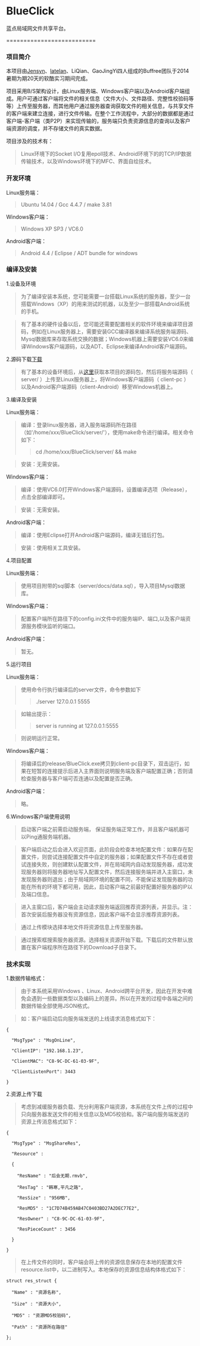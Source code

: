 BlueClick
=========

蓝点局域网文件共享平台。

==========================
### 项目简介

  本项目由[Jensyn](https://github.com/Jensyn)、[latelan](https://github.com/latelan)、LiQian、GaoJingYi四人组成的Buffree团队于2014暑期为期20天的软酷实习期间完成。

  项目采用B/S架构设计，由Linux服务端、Windows客户端以及Android客户端组成。用户可通过客户端将文件的相关信息（文件大小、文件路径、完整性校验码等等）上传至服务器，而其他用户通过服务器查询获取文件的相关信息，与共享文件的客户端来建立连接，进行文件传输。在整个工作流程中，大部分的数据都是通过客户端-客户端（类P2P）来实现传输的，服务端只负责资源信息的查询以及客户端资源的调度，并不存储文件的真实数据。
    
  项目涉及的技术有：
  
  > Linux环境下的Socket I/O复用epoll技术、Android环境下的的TCP/IP数据传输技术，以及Windows环境下的MFC、界面自绘技术。
    
### 开发环境
  
  Linux服务端：
  
  > Ubuntu 14.04 / Gcc 4.4.7  / make 3.81
  
  Windows客户端：
  
  > Windows XP SP3 / VC6.0

  Android客户端：
  
  > Android 4.4 / Eclipse / ADT bundle for windows
  
### 编译及安装

  1.设备及环境
  
  > 为了编译安装本系统，您可能需要一台搭载Linux系统的服务器，至少一台搭载Windows（XP）的用来测试的机器，以及至少一部搭载Android系统的手机。
  
  > 有了基本的硬件设备以后，您可能还需要配置相关的软件环境来编译项目源码，例如在Linux服务器上，需要安装GCC编译器来编译系统服务端源码、Mysql数据库来存取系统交换的数据；Windows机器上需要安装VC6.0来编译Windows客户端源码，以及ADT、Eclipse来编译Android客户端源码。

  2.源码下载[下载](https://github.com/Jensyn/BlueClick/archive/master.zip)
  
  > 有了基本的设备环境后，从[这里](https://github.com/Jensyn/BlueClick/archive/master.zip)获取本项目的源码包，然后将服务端源码（ server/ ）上传至Linux服务器上，将Windows客户端源码（ client-pc ）以及Android客户端源码（client-Android）移至Windows机器上。

  3.编译及安装
  
  Linux服务端：
  
  > 编译：登录linux服务器，进入服务端源码所在路径（如'/home/xxx/BlueClick/server/'），使用make命令进行编译。相关命令如下：
  >> cd /home/xxx/BlueClick/server/ && make

  > 安装：无需安装。

  Windows客户端：
  
  > 编译：使用VC6.0打开Windows客户端源码，设置编译选项（Release），点击全部编译即可。
    
  > 安装：无需安装。
    
  Android客户端：
    
  > 编译：使用Eclipse打开Android客户端源码，编译无错后打包。
    
  > 安装：使用相关工具安装。

  4.项目配置
  
  Linux服务端：
      
  > 使用项目附带的sql脚本（server/docs/data.sql），导入项目Mysql数据库。
    
  Windows客户端：
    
  > 配置客户端所在路径下的config.ini文件中的服务端IP、端口,以及客户端资源服务模块监听的端口。
      
  Android客户端：
    
  > 暂无。
      
  5.运行项目
      
  Linux服务端：
    
  > 使用命令行执行编译后的server文件，命令参数如下
  >> ./server 127.0.0.1 5555
    
  > 如输出提示：
  >> server is running at 127.0.0.1:5555
  
  > 则说明运行正常。
    
  Windows客户端：
  
  > 将编译后的release/BlueClick.exe拷贝到client-pc目录下，双击运行，如果在短暂的连接提示后进入主界面则说明服务端及客户端配置正确；否则请检查服务器与客户端可否连通以及配置是否正确。
    
  Android客户端：
  
  > 略。
    
  6.Windows客户端使用说明

  > 启动客户端之前需启动服务端， 保证服务端正常工作，并且客户端机器可以Ping通服务端机器。

  > 客户端启动之后会进入欢迎页面，此阶段会检查本地配置文件：如果存在配置文件，则尝试连接配置文件中自定的服务器；如果配置文件不存在或者尝试连接失败，则创建默认配置文件，并在局域网内自动发现服务器，成功发现服务器则将服务器地址写入配置文件，然后连接服务端并进入主窗口，未发现服务器则退出；由于局域网环境的配置不同，不能保证发现服务器的功能在所有的环境下都可用，因此，启动客户端之前最好配置好服务器的IP以及端口信息。

  > 进入主窗口后，客户端会主动请求服务端返回推荐资源列表，并显示。注：首次安装后服务器没有资源信息，因此客户端不会显示推荐资源列表。
    
  > 通过上传模块选择本地文件将资源信息上传至服务器。
    
  > 通过搜索框搜索服务器资源。选择相关资源开始下载。下载后的文件默认放置在客户端程序所在路径下的Download子目录下。

### 技术实现
  
  1.数据传输格式：
  
  > 由于本系统采用Windows 、Linux、Android跨平台开发，因此在开发中难免会遇到一些数据类型以及编码上的差异。所以在开发的过程中各端之间的数据传输全部使用JSON格式。

  > 如：客户端启动后向服务端发送的上线请求消息格式如下：
  
    {
    
      "MsgType" : "MsgOnLine",
      
  	  "ClientIP": "192.168.1.23",
  	  
  	  "ClientMAC": "C8-9C-DC-61-03-9F",
  	  
  	  "ClientListenPort": 3443
  
    }

  2.资源上传下载
  
  > 考虑到减缓服务器负载、充分利用客户端资源，本系统在文件上传的过程中只向服务器发送文件的相关信息以及MD5校验和。客户端向服务端发送的资源上传消息格式如下：
  
    {
    
  	  "MsgType" : "MsgShareRes",
  	  
  	  "Resource" :
  	  
  	  {
  	  
  	  	"ResName" : "后会无期.rmvb",
  	  	
  	  	"ResTag" : "韩寒,平凡之路",
  	  	
  	  	"ResSize" : "956MB",
  	  	
  	  	"ResMD5" : "1C7D74B459AB47C0403BD27A2DEC77E2",
  	  	
  	  	"ResOwner" : "C8-9C-DC-61-03-9F",
  	  	
  	  	"ResPieceCount" : 3456
  	  	
  	  }	
  	  
    }

  > 在上传文件的同时，客户端会将上传的资源信息保存在本地的配置文件resource.list中，以二进制写入。本地保存的资源信息结构体格式如下：
  
    struct res_struct {
    
      "Name" : "资源名称",
    
      "Size" : "资源大小",
    
      "MD5" : "资源MD5校验码",
    
      "Path" : "资源所在路径"
  
    };

  


